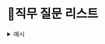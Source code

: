 # 💯직무 질문 리스트

<details>
<summary>예시</summary>
<div markdown="1">

저는 이렇게 답변했습니다.

</div>
</details>
